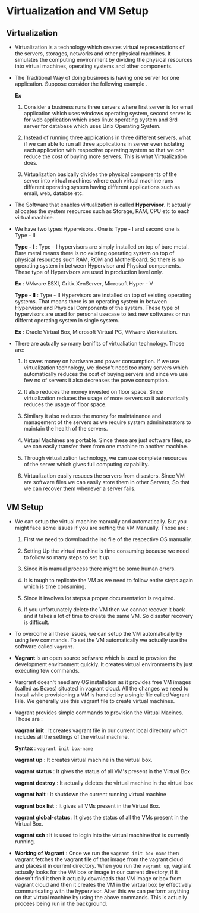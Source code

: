 # Virtualization and VM Setup

## Virtualization

- Virtualization is a technology which creates virtual representations of the servers, storages, networks and other physical machines. It simulates the computing environment by dividing the physical resources into virtual machines, operating systems and other components.

- The Traditional Way of doing businees is having one server for one application. Suppose consider the following example .

  **Ex**

  1. Consider a business runs three servers where first server is for email application which uses windows operating system, second server is for web application which uses linux operating system and 3rd server for database which uses Unix Operating System.

  2. Instead of running three applications in three different servers, what if we can able to run all three applications in server even isolating each application with respective operating system so that we can reduce the cost of buying more servers. This is what Virtualization does.

  3. Virtualization basically divides the physical components of the server into virtual machines where each virtual machine runs different operating system having different applications such as email, web, databse etc.

- The Software that enables virtualization is called **Hypervisor**. It actually allocates the system resources such as Storage, RAM, CPU etc to each virtual machine.

- We have two types Hypervisors . One is Type - I and second one is Type - II

  **Type - I** : Type - I hypervisors are simply installed on top of bare metal. Bare metal means there is no existing operating system on top of physical resources such RAM, ROM and MotherBoard. So there is no operating system in between Hypervisor and Physical components. These type of Hypervisors are used in production level only.

  **Ex** : VMware ESXI, Critix XenServer, Microsoft Hyper - V

  **Type - II** : Type - II Hypervisors are installed on top of existing operating systems. That means there is an operating system in between Hypervisor and Physical Components of the system. These type of hypervisors are used for personal usecase to test new softwares or run differnt operating system in single system.

  **Ex** : Oracle Virtual Box, Microsoft Virtual PC, VMware Workstation.

- There are actually so many benifits of virtualiation technology. Those are:

  1. It saves money on hardware and power consumption. If we use virtualization technology, we doesn't need too many servers which automatically reduces the cost of buying servers and since we use few no of servers it also decreases the powe consumption.

  2. It also reduces the money invested on floor space. Since virtualization reduces the usage of more servers so it automatically reduces the usage of floor space.

  3. Similary it also reduces the money for maintainance and management of the servers as we require system admininstrators to maintain the health of the servers.

  4. Virtual Machines are portable. Since these are just software files, so we can easily transfer them from one machine to another machine.

  5. Through virtualization technology, we can use complete resources of the server which gives full computing capability.

  6. Virtualization easily resuces the servers from disasters. Since VM are software files we can easily store them in other Servers, So that we can recover them whenever a server fails.


## VM Setup

- We can setup the virtual machine manually and automatically. But you might face some issues if you are setting the VM Manually. Those are :

  1. First we need to download the iso file of the respective OS manually.

  2. Setting Up the virtual machine is time consuming because we need to follow so many steps to set it up.

  3. Since it is manual process there might be some human errors.

  4. It is tough to replicate the VM as we need to follow entire steps again which is time consuming.

  5. Since it involves lot steps a proper documentation is required.

  6. If you unfortunately delete the VM then we cannot recover it back and it takes a lot of time to create the same VM. So disaster recovery is difficult.


- To overcome all these issues, we can setup the VM automatically by using few commands. To set the VM automatically we actually use the software called `vagrant`.

- **Vagrant** is an open source software which is used to provsion the development environment quickly. It creates virtual environments by just executing few commands.

- Vargrant doesn't need any OS installation as it provides free VM images (called as Boxes) situated in vagrant cloud. All the changes we need to install while provisioning a VM is handled by a single file called Vagrant File. We generally use this vagrant file to create virtual machines.

- Vagrant provides simple commands to provision the Virtual Macines. Those are :

  **vagrant init** : It creates vagrant file in our current local directory which includes all the settings of the virtual machine.

  **Syntax** : `vagrant init box-name`

  **vagrant up** : It creates virtual machine in the virtual box.

  **vagrant status** : It gives the status of all VM's present in the Virtual Box

  **vagrant destroy** : It actually deletes the virtual machine in the virtual box

  **vagrant halt** : It shutdown the current running virtual machine

  **vagrant box list** : It gives all VMs present in the Virtual Box.

  **vagrant global-status** : It gives the status of all the VMs present in the Virtual Box.

  **vagrant ssh** : It is used to login into the virtual machine that is currently running.

- **Working of Vagrant** : Once we run the `vagrant init box-name` then vagrant fetches the vagrant file of that image from the vagrant cloud and places it in current directory. When you run the `vagrant up`, vagrant actually looks for the VM box or image in our current directory, if it doesn't find it then it actually downloads that VM image or box from vagrant cloud and then it creates the VM in the virtual box by effectively communicating with the hypervisor. After this we can perform anything on that virtual machine by using the above commands. This is actually procees being run in the background.


